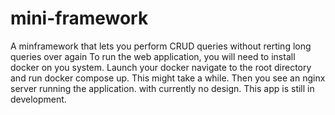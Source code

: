 # mini-framework
A minframework that lets you perform CRUD queries without rerting long queries over again
To run the web application, you will need to install docker on you system. 
Launch your docker navigate to the root directory and run docker compose up. This might take a while.
Then you see an nginx server running the application. with currently no design.
This app is still in development.
